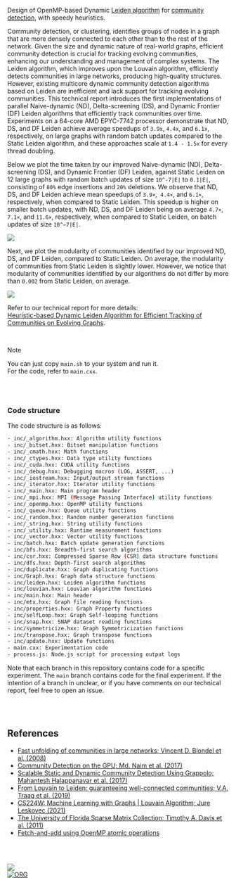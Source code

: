 Design of OpenMP-based Dynamic [Leiden algorithm] for [community detection], with speedy heuristics.

Community detection, or clustering, identifies groups of nodes in a graph that are more densely connected to each other than to the rest of the network. Given the size and dynamic nature of real-world graphs, efficient community detection is crucial for tracking evolving communities, enhancing our understanding and management of complex systems. The Leiden algorithm, which improves upon the Louvain algorithm, efficiently detects communities in large networks, producing high-quality structures. However, existing multicore dynamic community detection algorithms based on Leiden are inefficient and lack support for tracking evolving communities. This technical report introduces the first implementations of parallel Naive-dynamic (ND), Delta-screening (DS), and Dynamic Frontier (DF) Leiden algorithms that efficiently track communities over time. Experiments on a 64-core AMD EPYC-7742 processor demonstrate that ND, DS, and DF Leiden achieve average speedups of `3.9x`, `4.4x`, and `6.1x`, respectively, on large graphs with random batch updates compared to the Static Leiden algorithm, and these approaches scale at `1.4 - 1.5x` for every thread doubling.

Below we plot the time taken by our improved Naive-dynamic (ND), Delta-screening (DS), and Dynamic Frontier (DF) Leiden, against Static Leiden on 12 large graphs with random batch updates of size `10^-7|E|` to `0.1|E|`, consisting of `80%` edge insertions and `20%` deletions. We observe that ND, DS, and DF Leiden achieve mean speedups of `3.9×`,` 4.4×`, and `6.1×`, respectively, when compared to Static Leiden. This speedup is higher on smaller batch updates, with ND, DS, and DF Leiden being on average `4.7×`, `7.1×`, and `11.6×`, respectively, when compared to Static Leiden, on batch updates of size `10^−7|E|`.

[![](https://i.imgur.com/QOcBTaz.png)][sheets-o1]

Next, we plot the modularity of communities identified by our improved ND, DS, and DF Leiden, compared to Static Leiden. On average, the modularity of communities from Static Leiden is slightly lower. However, we notice that modularity of communities identified by our algorithms do not differ by more than `0.002` from Static Leiden, on average.

[![](https://i.imgur.com/7ZndsaE.png)][sheets-o1]

Refer to our technical report for more details: \
[Heuristic-based Dynamic Leiden Algorithm for Efficient Tracking of Communities on Evolving Graphs][report].

<br>

> [!NOTE]
> You can just copy `main.sh` to your system and run it. \
> For the code, refer to `main.cxx`.

[Leiden algorithm]: https://www.nature.com/articles/s41598-019-41695-z
[community detection]: https://en.wikipedia.org/wiki/Community_search
[Prof. Dip Sankar Banerjee]: https://sites.google.com/site/dipsankarban/
[Prof. Kishore Kothapalli]: https://faculty.iiit.ac.in/~kkishore/
[SuiteSparse Matrix Collection]: https://sparse.tamu.edu
[sheets-o1]: https://docs.google.com/spreadsheets/d/1tJUJLgDYFUnN0CkMKEVfrxbheDe0xrLdOkm7jTd3ZQ0/edit?usp=sharing
[report]: https://arxiv.org/abs/2410.15451

<br>
<br>


### Code structure

The code structure is as follows:

```bash
- inc/_algorithm.hxx: Algorithm utility functions
- inc/_bitset.hxx: Bitset manipulation functions
- inc/_cmath.hxx: Math functions
- inc/_ctypes.hxx: Data type utility functions
- inc/_cuda.hxx: CUDA utility functions
- inc/_debug.hxx: Debugging macros (LOG, ASSERT, ...)
- inc/_iostream.hxx: Input/output stream functions
- inc/_iterator.hxx: Iterator utility functions
- inc/_main.hxx: Main program header
- inc/_mpi.hxx: MPI (Message Passing Interface) utility functions
- inc/_openmp.hxx: OpenMP utility functions
- inc/_queue.hxx: Queue utility functions
- inc/_random.hxx: Random number generation functions
- inc/_string.hxx: String utility functions
- inc/_utility.hxx: Runtime measurement functions
- inc/_vector.hxx: Vector utility functions
- inc/batch.hxx: Batch update generation functions
- inc/bfs.hxx: Breadth-first search algorithms
- inc/csr.hxx: Compressed Sparse Row (CSR) data structure functions
- inc/dfs.hxx: Depth-first search algorithms
- inc/duplicate.hxx: Graph duplicating functions
- inc/Graph.hxx: Graph data structure functions
- inc/leiden.hxx: Leiden algorithm functions
- inc/louvian.hxx: Louvian algorithm functions
- inc/main.hxx: Main header
- inc/mtx.hxx: Graph file reading functions
- inc/properties.hxx: Graph Property functions
- inc/selfLoop.hxx: Graph Self-looping functions
- inc/snap.hxx: SNAP dataset reading functions
- inc/symmetricize.hxx: Graph Symmetricization functions
- inc/transpose.hxx: Graph transpose functions
- inc/update.hxx: Update functions
- main.cxx: Experimentation code
- process.js: Node.js script for processing output logs
```

Note that each branch in this repository contains code for a specific experiment. The `main` branch contains code for the final experiment. If the intention of a branch in unclear, or if you have comments on our technical report, feel free to open an issue.

<br>
<br>


## References

- [Fast unfolding of communities in large networks; Vincent D. Blondel et al. (2008)](https://arxiv.org/abs/0803.0476)
- [Community Detection on the GPU; Md. Naim et al. (2017)](https://arxiv.org/abs/1305.2006)
- [Scalable Static and Dynamic Community Detection Using Grappolo; Mahantesh Halappanavar et al. (2017)](https://ieeexplore.ieee.org/document/8091047)
- [From Louvain to Leiden: guaranteeing well-connected communities; V.A. Traag et al. (2019)](https://www.nature.com/articles/s41598-019-41695-z)
- [CS224W: Machine Learning with Graphs | Louvain Algorithm; Jure Leskovec (2021)](https://www.youtube.com/watch?v=0zuiLBOIcsw)
- [The University of Florida Sparse Matrix Collection; Timothy A. Davis et al. (2011)](https://doi.org/10.1145/2049662.2049663)
- [Fetch-and-add using OpenMP atomic operations](https://stackoverflow.com/a/7918281/1413259)

<br>
<br>


[![](https://i.imgur.com/Z0g3W0u.jpg)](https://www.youtube.com/watch?v=yqO7wVBTuLw&pp)<br>
[![ORG](https://img.shields.io/badge/org-puzzlef-green?logo=Org)](https://puzzlef.github.io)

